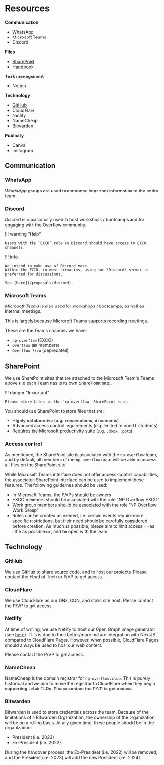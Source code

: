 # Resources

**Communication**

* WhatsApp
* Microsoft Teams
* Discord

**Files**

* [SharePoint](https://connectnpedu.sharepoint.com/:f:/r/sites/np-overflow/Shared%20Documents/General?csf=1&web=1&e=gxYuNE)
* [Handbook](https://handbook.np-overflow.club)

**Task management**

* Notion

**Technology**

* [GitHub](https://github.com/np-overflow)
* CloudFlare
* Netlify
* NameCheap
* Bitwarden

**Publicity**

* Canva
* Instagram

## Communication

### WhatsApp

*WhatsApp* groups are used to announce important information to the entire team.

### Discord

*Discord* is occasionally used to host workshops / bootcamps and for engaging with the Overflow community.

!!! warning "Help"

    Users with the `EXCO` role on Discord should have access to EXCO channels

!!! info

    We intend to make use of Discord more. 
    Within the EXCO, in most scenarios, using our *Discord* server is preferred for discussions.

    See [here](/proposals/discord).

### Microsoft Teams

*Microsoft Teams* is also used for workshops / bootcamps, as well as internal meetings.

This is largely because Microsoft Teams supports recording meetings.

These are the Teams channels we have:

* `np-overflow` (EXCO)
* `Overflow` (all members)
* `Overflow Exco` (deprecated)

## SharePoint

We use SharePoint sites that are attached to the Microsoft Team's Teams above (i.e each Team has is its own SharePoint site).

!!! danger "Important"

    Please store files in the `np-overflow` SharePoint site.

You should use SharePoint to store files that are:

* Highly collaborative (e.g. presentations, documents)
* Advanced access control requirements (e.g. limited to non-IT students)
* Requires the Microsoft productivity suite (e.g. `.docx`, `.pptx`)

### Access control

As mentioned, the SharePoint site is associated with the `np-overflow` team, and by default, all members of the `np-overflow` team will be able to access all files on the SharePoint site.

While Microsoft Teams interface does not offer access-control capabilities, the associated SharePoint interface can be used to implement these features. The following guidelines should be used:

* In Microsoft Teams, the P/VPs should be owners
* EXCO members should be associated with the role "NP Overflow EXCO"
* Work group members should be associated with the role "NP Overflow Work Group"
* Roles can be created as needed, i.e. certain events require more specific restrictions, but their need should be carefully considered before creation. As much as possible, please aim to limit access ==as little as possible==, and be open with the team.

## Technology

### GitHub

We use GitHub to share source code, and to host our projects. Please contact the Head of Tech or P/VP to get access.

### CloudFlare

We use CloudFlare as our DNS, CDN, and static site host. Please contact the P/VP to get access.

### Netlify

At time of writing, we use Netlify to host our Open Graph image generator (see [here](https://github.com/np-overflow/og)). This is due to their better/more mature integration with NextJS compared to CloudFlare Pages. However, when possible, CloudFlare Pages should always be used to host our web content.

Please contact the P/VP to get access.

### NameCheap

NameCheap is the domain registrar for `np-overflow.club`. This is purely historical and we aim to move the registrar to CloudFlare when they begin supporting `.club` TLDs. Please contact the P/VP to get access.

### Bitwarden

Bitwarden is used to store credentials across the team. Because of the limitations of a Bitwarden Organization, the ownership of the organization will be on a rolling basis. At any given time, these people should be in the organization:

* President (i.e. 2023)
* Ex-President (i.e. 2022)

During the handover process, the Ex-President (i.e. 2022) will be removed, and the President (i.e. 2023) will add the new President (i.e. 2024).
